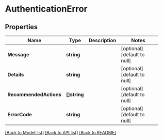 # AuthenticationError

## Properties
Name | Type | Description | Notes
------------ | ------------- | ------------- | -------------
**Message** | **string** |  | [optional] [default to null]
**Details** | **string** |  | [optional] [default to null]
**RecommendedActions** | **[]string** |  | [optional] [default to null]
**ErrorCode** | **string** |  | [optional] [default to null]

[[Back to Model list]](../README.md#documentation-for-models) [[Back to API list]](../README.md#documentation-for-api-endpoints) [[Back to README]](../README.md)

